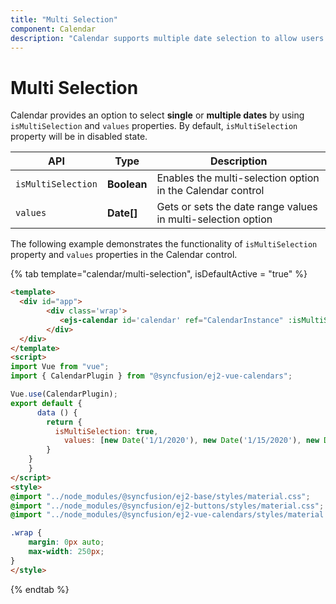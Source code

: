 ```yaml
---
title: "Multi Selection"
component: Calendar
description: "Calendar supports multiple date selection to allow users to select more than one date."
---
```


# Multi Selection

Calendar provides an option to select **single** or **multiple dates** by using `isMultiSelection` and `values` properties. By default, `isMultiSelection` property will be in disabled state.

| API | Type | Description |
|------|------|----------------------|
| `isMultiSelection`| **Boolean**| Enables the multi-selection option in the Calendar control |
|`values`| **Date[]** | Gets or sets the date range values in multi-selection option |

The following example demonstrates the functionality of  `isMultiSelection` property and `values` properties in the Calendar control.

{% tab template="calendar/multi-selection", isDefaultActive = "true" %}

```html
<template>
  <div id="app">
        <div class='wrap'>
           <ejs-calendar id='calendar' ref="CalendarInstance" :isMultiSelection="isMultiSelection" :values="values" ></ejs-calendar>
        </div>
  </div>
</template>
<script>
import Vue from "vue";
import { CalendarPlugin } from "@syncfusion/ej2-vue-calendars";

Vue.use(CalendarPlugin);
export default {
      data () {
        return {
          isMultiSelection: true,
            values: [new Date('1/1/2020'), new Date('1/15/2020'), new Date('1/3/2020'), new Date('1/25/2020')]
        }
    }
    }
</script>
<style>
@import "../node_modules/@syncfusion/ej2-base/styles/material.css";
@import "../node_modules/@syncfusion/ej2-buttons/styles/material.css";
@import "../node_modules/@syncfusion/ej2-vue-calendars/styles/material.css";

.wrap {
    margin: 0px auto;
    max-width: 250px;
}
</style>
```

{% endtab %}

